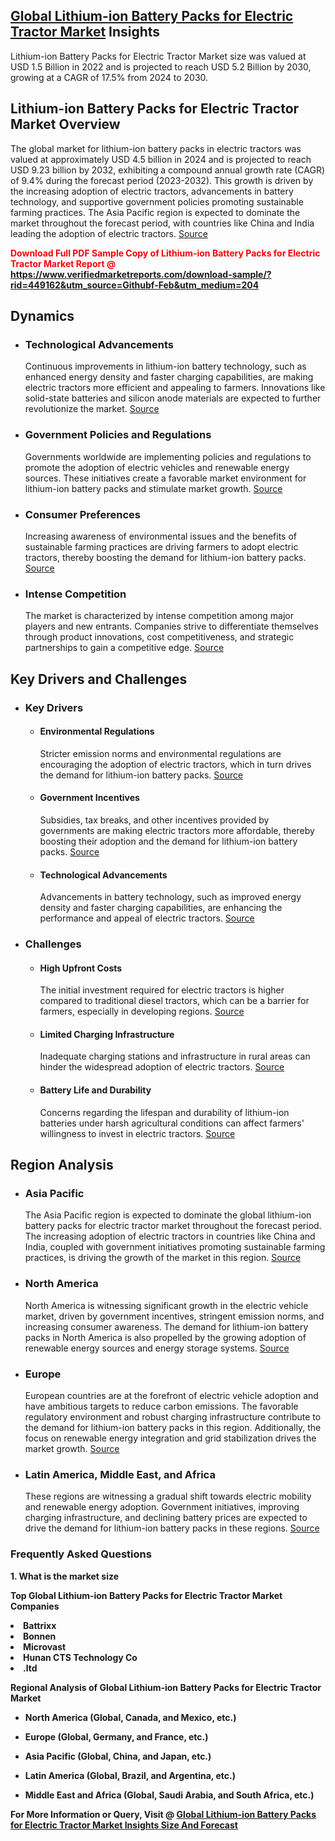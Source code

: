 <h2><a href="https://www.verifiedmarketreports.com/download-sample/?rid=449162&amp;utm_source=Githubf&amp;utm_medium=204" target="_blank">Global Lithium-ion Battery Packs for Electric Tractor Market</a> Insights</h2><p>Lithium-ion Battery Packs for Electric Tractor Market size was valued at USD 1.5 Billion in 2022 and is projected to reach USD 5.2 Billion by 2030, growing at a CAGR of 17.5% from 2024 to 2030.</p><p> <h2>Lithium-ion Battery Packs for Electric Tractor Market Overview</h2> <p>The global market for lithium-ion battery packs in electric tractors was valued at approximately USD 4.5 billion in 2024 and is projected to reach USD 9.23 billion by 2032, exhibiting a compound annual growth rate (CAGR) of 9.4% during the forecast period (2023-2032). This growth is driven by the increasing adoption of electric tractors, advancements in battery technology, and supportive government policies promoting sustainable farming practices. The Asia Pacific region is expected to dominate the market throughout the forecast period, with countries like China and India leading the adoption of electric tractors. <a href="https://www.wiseguyreports.com/de/reports/lithium-ion-battery-packs-for-electric-tractor-market">Source</a></p> <p><strong><p><span class=""><span style="color: #ff0000;"><strong>Download Full PDF Sample Copy of Lithium-ion Battery Packs for Electric Tractor Market Report</strong> @ </span><a href="https://www.verifiedmarketreports.com/download-sample/?rid=449162&amp;utm_source=Githubf-Feb&amp;utm_medium=204" target="_blank">https://www.verifiedmarketreports.com/download-sample/?rid=449162&amp;utm_source=Githubf-Feb&amp;utm_medium=204</a></span></p></strong></p> <h2>Dynamics</h2> <ul> <li><h3>Technological Advancements</h3> <p>Continuous improvements in lithium-ion battery technology, such as enhanced energy density and faster charging capabilities, are making electric tractors more efficient and appealing to farmers. Innovations like solid-state batteries and silicon anode materials are expected to further revolutionize the market. <a href="https://www.wsj.com/business/autos/china-and-u-s-both-eye-breakthrough-ev-technology-597903ce">Source</a></p> </li> <li><h3>Government Policies and Regulations</h3> <p>Governments worldwide are implementing policies and regulations to promote the adoption of electric vehicles and renewable energy sources. These initiatives create a favorable market environment for lithium-ion battery packs and stimulate market growth. <a href="https://markwideresearch.com/lithium-ion-battery-packs-market/">Source</a></p> </li> <li><h3>Consumer Preferences</h3> <p>Increasing awareness of environmental issues and the benefits of sustainable farming practices are driving farmers to adopt electric tractors, thereby boosting the demand for lithium-ion battery packs. <a href="https://www.gminsights.com/industry-analysis/electric-tractor-market">Source</a></p> </li> <li><h3>Intense Competition</h3> <p>The market is characterized by intense competition among major players and new entrants. Companies strive to differentiate themselves through product innovations, cost competitiveness, and strategic partnerships to gain a competitive edge. <a href="https://markwideresearch.com/lithium-ion-battery-packs-market/">Source</a></p> </li> </ul> <h2>Key Drivers and Challenges</h2> <ul> <li><h3>Key Drivers</h3> <ul> <li><h4>Environmental Regulations</h4> <p>Stricter emission norms and environmental regulations are encouraging the adoption of electric tractors, which in turn drives the demand for lithium-ion battery packs. <a href="https://www.gminsights.com/industry-analysis/electric-tractor-market">Source</a></p> </li> <li><h4>Government Incentives</h4> <p>Subsidies, tax breaks, and other incentives provided by governments are making electric tractors more affordable, thereby boosting their adoption and the demand for lithium-ion battery packs. <a href="https://www.gminsights.com/industry-analysis/electric-tractor-market">Source</a></p> </li> <li><h4>Technological Advancements</h4> <p>Advancements in battery technology, such as improved energy density and faster charging capabilities, are enhancing the performance and appeal of electric tractors. <a href="https://www.wsj.com/business/autos/china-and-u-s-both-eye-breakthrough-ev-technology-597903ce">Source</a></p> </li> </ul> </li> <li><h3>Challenges</h3> <ul> <li><h4>High Upfront Costs</h4> <p>The initial investment required for electric tractors is higher compared to traditional diesel tractors, which can be a barrier for farmers, especially in developing regions. <a href="https://www.gminsights.com/industry-analysis/electric-tractor-market">Source</a></p> </li> <li><h4>Limited Charging Infrastructure</h4> <p>Inadequate charging stations and infrastructure in rural areas can hinder the widespread adoption of electric tractors. <a href="https://www.gminsights.com/industry-analysis/electric-tractor-market">Source</a></p> </li> <li><h4>Battery Life and Durability</h4> <p>Concerns regarding the lifespan and durability of lithium-ion batteries under harsh agricultural conditions can affect farmers' willingness to invest in electric tractors. <a href="https://www.gminsights.com/industry-analysis/electric-tractor-market">Source</a></p> </li> </ul> </li> </ul> <h2>Region Analysis</h2> <ul> <li><h3>Asia Pacific</h3> <p>The Asia Pacific region is expected to dominate the global lithium-ion battery packs for electric tractor market throughout the forecast period. The increasing adoption of electric tractors in countries like China and India, coupled with government initiatives promoting sustainable farming practices, is driving the growth of the market in this region. <a href="https://www.wiseguyreports.com/de/reports/lithium-ion-battery-packs-for-electric-tractor-market">Source</a></p> </li> <li><h3>North America</h3> <p>North America is witnessing significant growth in the electric vehicle market, driven by government incentives, stringent emission norms, and increasing consumer awareness. The demand for lithium-ion battery packs in North America is also propelled by the growing adoption of renewable energy sources and energy storage systems. <a href="https://markwideresearch.com/lithium-ion-battery-packs-market/">Source</a></p> </li> <li><h3>Europe</h3> <p>European countries are at the forefront of electric vehicle adoption and have ambitious targets to reduce carbon emissions. The favorable regulatory environment and robust charging infrastructure contribute to the demand for lithium-ion battery packs in this region. Additionally, the focus on renewable energy integration and grid stabilization drives the market growth. <a href="https://markwideresearch.com/lithium-ion-battery-packs-market/">Source</a></p> </li> <li><h3>Latin America, Middle East, and Africa</h3> <p>These regions are witnessing a gradual shift towards electric mobility and renewable energy adoption. Government initiatives, improving charging infrastructure, and declining battery prices are expected to drive the demand for lithium-ion battery packs in these regions. <a href="https://markwideresearch.com/lithium-ion-battery-packs-market/">Source</a></p> </li> </ul> <h3>Frequently Asked Questions</h3> <p><strong>1. What is the market size</p><p><strong>Top Global Lithium-ion Battery Packs for Electric Tractor Market Companies</strong></p><div data-test-id=""><p><li>Battrixx</li><li> Bonnen</li><li> Microvast</li><li> Hunan CTS Technology Co</li><li>.ltd</li></p><div><strong>Regional Analysis of&nbsp;Global Lithium-ion Battery Packs for Electric Tractor Market</strong></div><ul><li dir="ltr"><p dir="ltr">North America&nbsp;(Global, Canada, and Mexico, etc.)</p></li><li dir="ltr"><p dir="ltr">Europe (Global, Germany, and France, etc.)</p></li><li dir="ltr"><p dir="ltr">Asia Pacific&nbsp;(Global, China, and Japan, etc.)</p></li><li dir="ltr"><p dir="ltr">Latin America&nbsp;(Global, Brazil, and Argentina, etc.)</p></li><li dir="ltr">Middle East and Africa&nbsp;(Global, Saudi Arabia, and South Africa, etc.)</li></ul><p><strong>For More Information or Query, Visit @&nbsp;</strong><strong><a href="https://www.verifiedmarketreports.com/product/lithium-ion-battery-packs-for-electric-tractor-market/?utm_source=Githubf&amp;utm_medium=204" target="_blank">Global Lithium-ion Battery Packs for Electric Tractor Market Insights Size And Forecast</a></strong></p></div>
